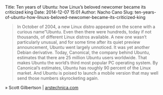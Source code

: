 Title: Ten years of Ubuntu: how Linux’s beloved newcomer became its criticized king
Date: 2014-12-07 15:01
Author: Nacho Cano
Slug: ten-years-of-ubuntu-how-linuxs-beloved-newcomer-became-its-criticized-king

> In October of 2004, a new Linux distro appeared on the scene with a
> curious name”Ubuntu. Even then there were hundreds, today if not
> thousands, of different Linux distros available. A new one wasn’t
> particularly unusual, and for some time after its quiet preview
> announcement, Ubuntu went largely unnoticed. It was yet another Debian
> derivative. Today, Canonical, the company behind Ubuntu, estimates
> that there are 25 million Ubuntu users worldwide. That makes Ubuntu
> the world’s third most popular PC operating system. By Canonical’s
> estimates, Ubuntu has roughly 90 percent of the Linux market. And
> Ubuntu is poised to launch a mobile version that may well send those
> numbers skyrocketing again.

» Scott Gilbertson | [arstechnica.com][]

  [arstechnica.com]: http://arstechnica.com/information-technology/2014/10/ten-years-of-ubuntu-how-linuxs-beloved-newcomer-became-its-criticized-king/
    "Ten years of Ubuntu: how Linux’s beloved newcomer became its criticized king"
